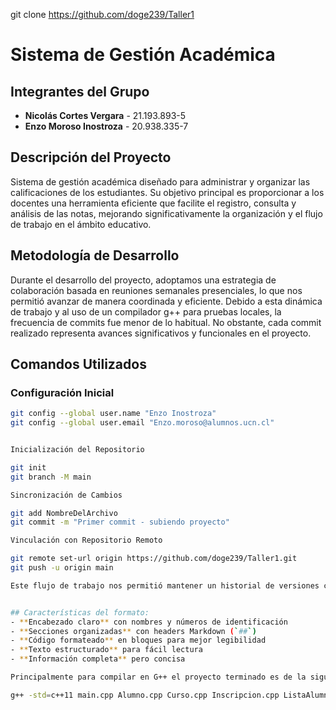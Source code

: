 git clone https://github.com/doge239/Taller1


# Sistema de Gestión Académica

## Integrantes del Grupo
- **Nicolás Cortes Vergara** - 21.193.893-5
- **Enzo Moroso Inostroza** - 20.938.335-7

## Descripción del Proyecto
Sistema de gestión académica diseñado para administrar y organizar las calificaciones de los estudiantes. Su objetivo principal es proporcionar a los docentes una herramienta eficiente que facilite el registro, consulta y análisis de las notas, mejorando significativamente la organización y el flujo de trabajo en el ámbito educativo.

## Metodología de Desarrollo
Durante el desarrollo del proyecto, adoptamos una estrategia de colaboración basada en reuniones semanales presenciales, lo que nos permitió avanzar de manera coordinada y eficiente. Debido a esta dinámica de trabajo y al uso de un compilador g++ para pruebas locales, la frecuencia de commits fue menor de lo habitual. No obstante, cada commit realizado representa avances significativos y funcionales en el proyecto.

## Comandos Utilizados
### Configuración Inicial
```bash
git config --global user.name "Enzo Inostroza"
git config --global user.email "Enzo.moroso@alumnos.ucn.cl"


Inicialización del Repositorio

git init
git branch -M main

Sincronización de Cambios

git add NombreDelArchivo
git commit -m "Primer commit - subiendo proyecto"

Vinculación con Repositorio Remoto

git remote set-url origin https://github.com/doge239/Taller1.git
git push -u origin main

Este flujo de trabajo nos permitió mantener un historial de versiones claro y consistente, asegurando la integridad del proyecto en cada etapa de su desarrollo.


## Características del formato:
- **Encabezado claro** con nombres y números de identificación
- **Secciones organizadas** con headers Markdown (`##`)
- **Código formateado** en bloques para mejor legibilidad
- **Texto estructurado** para fácil lectura
- **Información completa** pero concisa

Principalmente para compilar en G++ el proyecto terminado es de la siguente Forma:

g++ -std=c++11 main.cpp Alumno.cpp Curso.cpp Inscripcion.cpp ListaAlumnos.cpp ListaCursos.cpp ListaInscripciones.cpp ListaNotas.cpp Nota.cpp Sistema.cpp Utilidades.cpp -o sistema



